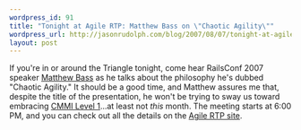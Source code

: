 ```yaml
--- 
wordpress_id: 91
title: "Tonight at Agile RTP: Matthew Bass on \"Chaotic Agility\""
wordpress_url: http://jasonrudolph.com/blog/2007/08/07/tonight-at-agile-rtp-matthew-bass-on-chaotic-agility/
layout: post
---
```

If you're in or around the Triangle tonight, come hear RailsConf 2007 speaker [Matthew Bass](http://matthewbass.com/) as he talks about the philosophy he's dubbed "Chaotic Agility."  It should be a good time, and Matthew assures me that, despite the title of the presentation, he won't be trying to sway us toward embracing [CMMI Level 1](http://en.wikipedia.org/wiki/Capability_Maturity_Model#Level_1_-_Initial "Capability Maturity Model - Wikipedia, the free encyclopedia")...at least not *this* month.  The meeting starts at 6:00 PM, and you can check out all the details on the [Agile RTP site](http://agile.meetup.com/29/calendar/6008814/?a=nr1_nr "Chaotic Agility -  Agile RTP").
